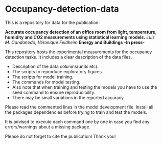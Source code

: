# Occupancy-detection-data

This is a repository for data for the publication:

**Accurate occupancy detection of an office room from light, temperature, humidity and CO2 measurements using statistical learning models.** 
  *Luis M. Candanedo, Véronique Feldheim* **Energy and Buildings** **-In press-**
  
This repository hosts the experimental measurements for the occupancy detection tasks.
It includes a clear description of the data files.

* Description of the data columns(units etc).
* The scripts to reproduce exploratory figures.
* The scripts for model training.
* The commands for model testing.
* Also note that when training  and testing the models you have to use the seed command to ensure reproducibility. 
* There may be small variations in the reported accuracy.


Please read the commented lines in the model development file. Install all the packages dependencies before trying to train and test the models.

It is advised to execute each command one by one in case you find any errors/warnings about a missing package. 

Please do not forget to cite the publication! Thank you!


